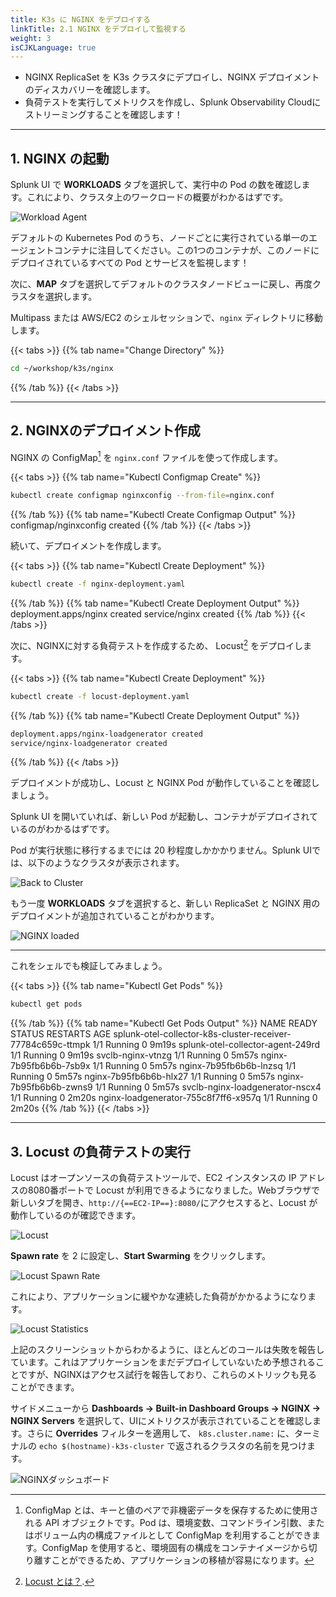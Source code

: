 ```yaml
---
title: K3s に NGINX をデプロイする
linkTitle: 2.1 NGINX をデプロイして監視する
weight: 3
isCJKLanguage: true
---
```


* NGINX ReplicaSet を K3s クラスタにデプロイし、NGINX デプロイメントのディスカバリーを確認します。
* 負荷テストを実行してメトリクスを作成し、Splunk Observability Cloudにストリーミングすることを確認します！

---

## 1. NGINX の起動

Splunk UI で **WORKLOADS** タブを選択して、実行中の Pod の数を確認します。これにより、クラスタ上のワークロードの概要がわかるはずです。

![Workload Agent](../../images/k8s-workloads.png)

デフォルトの Kubernetes Pod のうち、ノードごとに実行されている単一のエージェントコンテナに注目してください。この1つのコンテナが、このノードにデプロイされているすべての Pod とサービスを監視します！

次に、**MAP** タブを選択してデフォルトのクラスタノードビューに戻し、再度クラスタを選択します。

Multipass または AWS/EC2 のシェルセッションで、`nginx` ディレクトリに移動します。

{{< tabs >}}
{{% tab name="Change Directory" %}}
```bash
cd ~/workshop/k3s/nginx
```
{{% /tab %}}
{{< /tabs >}}
  
---

## 2. NGINXのデプロイメント作成

NGINX の ConfigMap[^1] を `nginx.conf` ファイルを使って作成します。

{{< tabs >}}
{{% tab name="Kubectl Configmap Create" %}}
```bash
kubectl create configmap nginxconfig --from-file=nginx.conf
```
{{% /tab %}}
{{% tab name="Kubectl Create Configmap Output" %}}
configmap/nginxconfig created
{{% /tab %}}
{{< /tabs >}}

続いて、デプロイメントを作成します。

{{< tabs >}}
{{% tab name="Kubectl Create Deployment" %}}
```bash
kubectl create -f nginx-deployment.yaml
```
{{% /tab %}}
{{% tab name="Kubectl Create Deployment Output" %}}
deployment.apps/nginx created
service/nginx created
{{% /tab %}}
{{< /tabs >}}

次に、NGINXに対する負荷テストを作成するため、 Locust[^2] をデプロイします。

{{< tabs >}}
{{% tab name="Kubectl Create Deployment" %}}
```bash
kubectl create -f locust-deployment.yaml
```
{{% /tab %}}
{{% tab name="Kubectl Create Deployment Output" %}}
```bash
deployment.apps/nginx-loadgenerator created
service/nginx-loadgenerator created
```
{{% /tab %}}
{{< /tabs >}}

デプロイメントが成功し、Locust と NGINX Pod が動作していることを確認しましょう。

Splunk UI を開いていれば、新しい Pod が起動し、コンテナがデプロイされているのがわかるはずです。

Pod が実行状態に移行するまでには 20 秒程度しかかかりません。Splunk UIでは、以下のようなクラスタが表示されます。

![Back to Cluster](../../images/cluster.png)

もう一度 **WORKLOADS** タブを選択すると、新しい ReplicaSet と NGINX 用のデプロイメントが追加されていることがわかります。

![NGINX loaded](../../images/k8s-workloads-nginx.png)

---

これをシェルでも検証してみましょう。

{{< tabs >}}
{{% tab name="Kubectl Get Pods" %}}
```bash
kubectl get pods
```
{{% /tab %}}
{{% tab name="Kubectl Get Pods Output" %}}
NAME                                                          READY   STATUS    RESTARTS   AGE
splunk-otel-collector-k8s-cluster-receiver-77784c659c-ttmpk   1/1     Running   0          9m19s
splunk-otel-collector-agent-249rd                             1/1     Running   0          9m19s
svclb-nginx-vtnzg                                             1/1     Running   0          5m57s
nginx-7b95fb6b6b-7sb9x                                        1/1     Running   0          5m57s
nginx-7b95fb6b6b-lnzsq                                        1/1     Running   0          5m57s
nginx-7b95fb6b6b-hlx27                                        1/1     Running   0          5m57s
nginx-7b95fb6b6b-zwns9                                        1/1     Running   0          5m57s
svclb-nginx-loadgenerator-nscx4                               1/1     Running   0          2m20s
nginx-loadgenerator-755c8f7ff6-x957q                          1/1     Running   0          2m20s
{{% /tab %}}
{{< /tabs >}}

---

## 3. Locust の負荷テストの実行

Locust はオープンソースの負荷テストツールで、EC2 インスタンスの IP アドレスの8080番ポートで Locust が利用できるようになりました。Webブラウザで新しいタブを開き、`http://{==EC2-IP==}:8080/`にアクセスすると、Locust が動作しているのが確認できます。

![Locust](../../images/nginx-locust.png)

**Spawn rate** を 2 に設定し、**Start Swarming** をクリックします。

![Locust Spawn Rate](../../images/nginx-locust-spawn-rate.png)

これにより、アプリケーションに緩やかな連続した負荷がかかるようになります。

![Locust Statistics](../../images/nginx-locust-statistics.png)

上記のスクリーンショットからわかるように、ほとんどのコールは失敗を報告しています。これはアプリケーションをまだデプロイしていないため予想されることですが、NGINXはアクセス試行を報告しており、これらのメトリックも見ることができます。

サイドメニューから **Dashboards → Built-in Dashboard Groups → NGINX → NGINX Servers** を選択して、UIにメトリクスが表示されていることを確認します。さらに **Overrides** フィルターを適用して、 `k8s.cluster.name:` に、ターミナルの `echo $(hostname)-k3s-cluster` で返されるクラスタの名前を見つけます。

![NGINXダッシュボード](../../images/nginx-dashboard.png)

[^1]: ConfigMap とは、キーと値のペアで非機密データを保存するために使用される API オブジェクトです。Pod は、環境変数、コマンドライン引数、またはボリューム内の構成ファイルとして ConfigMap を利用することができます。ConfigMap を使用すると、環境固有の構成をコンテナイメージから切り離すことができるため、アプリケーションの移植が容易になります。

[^2]: [Locust とは？](https://locust.io/).
